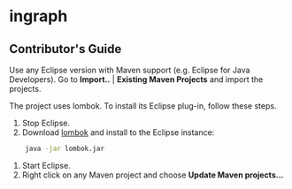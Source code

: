 # ingraph

## Contributor's Guide

Use any Eclipse version with Maven support (e.g. Eclipse for Java Developers). Go to **Import..** | **Existing Maven Projects** and import the projects.

The project uses lombok. To install its Eclipse plug-in, follow these steps.

1. Stop Eclipse.
1. Download [lombok](https://projectlombok.org/) and install to the Eclipse instance:
```bash
    java -jar lombok.jar
```
1. Start Eclipse.
1. Right click on any Maven project and choose **Update Maven projects...**
